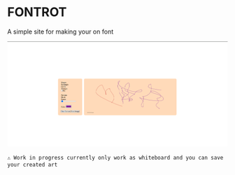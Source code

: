 # FONTROT
A simple site for making your on font 

![Demo image](assets/demo/demo.png)

```
⚠ Work in progress currently only work as whiteboard and you can save your created art
```

